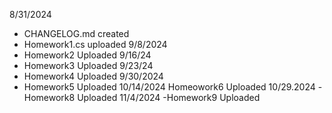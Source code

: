 8/31/2024 
- CHANGELOG.md created
- Homework1.cs uploaded 
9/8/2024
- Homework2 Uploaded
9/16/24
- Homework3 Uploaded
9/23/24
- Homework4 Uploaded
9/30/2024
- Homework5 Uploaded
10/14/2024
  Homeowork6 Uploaded
10/29.2024
  -Homework8 Uploaded
11/4/2024
  -Homework9 Uploaded
